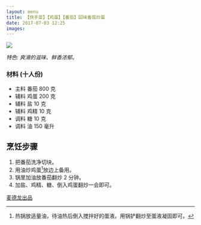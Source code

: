```yaml
---
layout: menu
title: 【快手菜】【鸡蛋】【番茄】回味番茄炒蛋
date: 2017-07-03 12:25
images: 
---
```



![]({{site:url}}/menu/20170703/fanqiechaodan.jpg)

*特色: 爽滑的滋味、鲜香浓郁。*

###  材料 (十人份)
 - 主料	番茄	800	克
 - 辅料	鸡蛋	200	克
 - 辅料	盐	10	克
 - 辅料	鸡精	10	克
 - 调料	糖	10	克
 - 调料	油	150	毫升


##  烹饪步骤

1. 把番茄洗净切块。
2. 用油炒鸡蛋[^1]放边上备用。
3. 锅里加油放番茄翻炒 2 分钟。
4. 加盐、鸡精、糖、倒入鸡蛋翻炒一会即可。

[麦德龙出品](http://menu.metro.cn/Home/Recipes/482)

[^1]: 热锅放适量油，待油热后倒入搅拌好的蛋液。用锅铲翻炒至蛋液凝固即可。